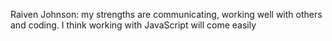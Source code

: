 Raiven Johnson: my strengths are communicating, working well with others and coding. I think working with JavaScript will come easily
